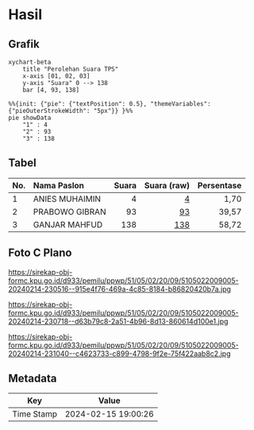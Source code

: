 # Hasil

## Grafik

```mermaid
xychart-beta
    title "Perolehan Suara TPS"
    x-axis [01, 02, 03]
    y-axis "Suara" 0 --> 138
    bar [4, 93, 138]
```

```mermaid
%%{init: {"pie": {"textPosition": 0.5}, "themeVariables": {"pieOuterStrokeWidth": "5px"}} }%%
pie showData
    "1" : 4
    "2" : 93
    "3" : 138
```

## Tabel

| No. | Nama Paslon    | Suara | Suara (raw) | Persentase |
|:--- |:-------------- | -----:| -----------:| ----------:|
| 1   | ANIES MUHAIMIN | 4     | [4][p-1]    | 1,70       |
| 2   | PRABOWO GIBRAN | 93    | [93][p-2]   | 39,57      |
| 3   | GANJAR MAHFUD  | 138   | [138][p-3]  | 58,72      |


[p-1]: https://github.com/gigit-pemilu/pemilu-2024-51-bali/blob/main/pilpres/hitung-suara/sub/51-bali/sub/05-klungkung/sub/02-banjarangkan/sub/2009-nyalian/sub/005-tps/sub/paslon-1.txt
[p-2]: https://github.com/gigit-pemilu/pemilu-2024-51-bali/blob/main/pilpres/hitung-suara/sub/51-bali/sub/05-klungkung/sub/02-banjarangkan/sub/2009-nyalian/sub/005-tps/sub/paslon-2.txt
[p-3]: https://github.com/gigit-pemilu/pemilu-2024-51-bali/blob/main/pilpres/hitung-suara/sub/51-bali/sub/05-klungkung/sub/02-banjarangkan/sub/2009-nyalian/sub/005-tps/sub/paslon-3.txt

## Foto C Plano

https://sirekap-obj-formc.kpu.go.id/d933/pemilu/ppwp/51/05/02/20/09/5105022009005-20240214-230516--915e4f76-469a-4c85-8184-b86820420b7a.jpg

https://sirekap-obj-formc.kpu.go.id/d933/pemilu/ppwp/51/05/02/20/09/5105022009005-20240214-230718--d63b79c8-2a51-4b96-8d13-860614d100e1.jpg

https://sirekap-obj-formc.kpu.go.id/d933/pemilu/ppwp/51/05/02/20/09/5105022009005-20240214-231040--c4623733-c899-4798-9f2e-75f422aab8c2.jpg


## Metadata

| Key        | Value               |
| ---------- | ------------------- |
| Time Stamp | 2024-02-15 19:00:26 |



